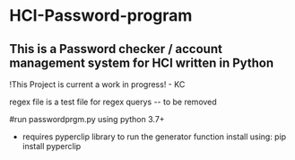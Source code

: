 # HCI-Password-program
This is a Password checker / account management system for HCI written in Python
--------------------------------------------------------------------------------
!This Project is current a work in progress! - KC

regex file is a test file for regex querys -- to be removed

#run passwordprgm.py using python 3.7+
- requires pyperclip library to run the generator function install using:  pip  install pyperclip
